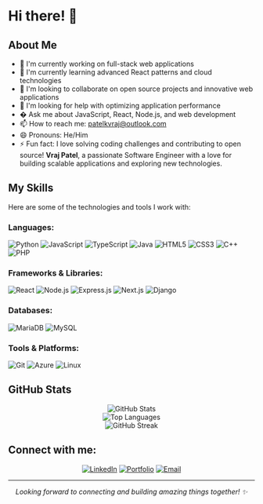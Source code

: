 # Hi there! 👋

## About Me

- 🔭 I'm currently working on full-stack web applications
- 🌱 I'm currently learning advanced React patterns and cloud technologies
- 👯 I'm looking to collaborate on open source projects and innovative web applications
- 🤔 I'm looking for help with optimizing application performance
- � Ask me about JavaScript, React, Node.js, and web development
- 📫 How to reach me: [patelkvraj@outlook.com](mailto:patelkvraj@outlook.com)
- 😄 Pronouns: He/Him
- ⚡ Fun fact: I love solving coding challenges and contributing to open source! **Vraj Patel**, a passionate Software Engineer with a love for building scalable applications and exploring new technologies.

## My Skills

Here are some of the technologies and tools I work with:

### Languages:

![Python](https://img.shields.io/badge/-Python-3776AB?style=flat-square&logo=Python&logoColor=white)
![JavaScript](https://img.shields.io/badge/-JavaScript-F7DF1E?style=flat-square&logo=JavaScript&logoColor=black)
![TypeScript](https://img.shields.io/badge/-TypeScript-3178C6?style=flat-square&logo=TypeScript&logoColor=white)
![Java](https://img.shields.io/badge/-Java-007396?style=flat-square&logo=Java&logoColor=white)
![HTML5](https://img.shields.io/badge/-HTML5-E34F26?style=flat-square&logo=HTML5&logoColor=white)
![CSS3](https://img.shields.io/badge/-CSS3-1572B6?style=flat-square&logo=CSS3&logoColor=white)
![C++](https://img.shields.io/badge/-C++-00599C?style=flat-square&logo=C%2B%2B&logoColor=white)
![PHP](https://img.shields.io/badge/-PHP-777BB4?style=flat-square&logo=PHP&logoColor=white)

### Frameworks & Libraries:

![React](https://img.shields.io/badge/-React-61DAFB?style=flat-square&logo=React&logoColor=black)
![Node.js](https://img.shields.io/badge/-Node.js-339933?style=flat-square&logo=Node.js&logoColor=white)
![Express.js](https://img.shields.io/badge/-Express.js-000000?style=flat-square&logo=Express&logoColor=white)
![Next.js](https://img.shields.io/badge/-Next.js-000000?style=flat-square&logo=Next.js&logoColor=white)
![Django](https://img.shields.io/badge/-Django-092E20?style=flat-square&logo=Django&logoColor=white)

### Databases:

![MariaDB](https://img.shields.io/badge/-MariaDB-003545?style=flat-square&logo=MariaDB&logoColor=white)
![MySQL](https://img.shields.io/badge/-MySQL-4479A1?style=flat-square&logo=MySQL&logoColor=white)

### Tools & Platforms:

![Git](https://img.shields.io/badge/-Git-F05032?style=flat-square&logo=Git&logoColor=white)
![Azure](https://img.shields.io/badge/-Azure-0078D4?style=flat-square&logo=Microsoft-Azure&logoColor=white)
![Linux](https://img.shields.io/badge/-Linux-333333?style=flat-square&logo=Linux&logoColor=white)

## GitHub Stats

<div align="center">
  <img src="https://github-readme-stats.vercel.app/api?username=patelkvraj&show_icons=true&theme=radical" alt="GitHub Stats" />
</div>

<div align="center">
  <img src="https://github-readme-stats.vercel.app/api/top-langs/?username=patelkvraj&layout=compact&theme=radical" alt="Top Languages" />
</div>

<div align="center">
  <img src="https://github-readme-streak-stats.herokuapp.com/?user=patelkvraj&theme=radical" alt="GitHub Streak" />
</div>

## Connect with me:

<div align="center">
  
[![LinkedIn](https://img.shields.io/badge/-LinkedIn-0077B5?style=for-the-badge&logo=LinkedIn&logoColor=white)](https://www.linkedin.com/in/vraj01/)
[![Portfolio](https://img.shields.io/badge/-Portfolio-000000?style=for-the-badge&logo=About.me&logoColor=white)](https://www.vrajkpatel.com/)
[![Email](https://img.shields.io/badge/-Email-D14836?style=for-the-badge&logo=Gmail&logoColor=white)](mailto:patelkvraj@outlook.com)

</div>

---

<div align="center">
  <i>Looking forward to connecting and building amazing things together! ✨</i>
</div>
